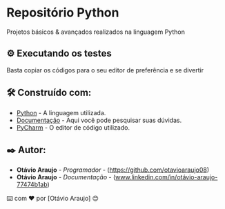 # Repositório Python

Projetos básicos & avançados realizados na linguagem Python

## ⚙️ Executando os testes

Basta copiar os códigos para o seu editor de preferência e se divertir

## 🛠️ Construído com:

* [Python](https://www.python.org/) - A linguagem utilizada.
* [Documentação](https://docs.python.org/pt-br/3/) - Aqui você pode pesquisar suas dúvidas.
* [PyCharm](https://www.jetbrains.com/pt-br/pycharm/download/#section=windows) - O editor de código utilizado.

## ✒️ Autor:

* **Otávio Araujo** - *Programador* - (https://github.com/otavioaraujo08)
* **Otávio Araujo** - *Documentação* - (www.linkedin.com/in/otávio-araujo-77474b1ab)

⌨️ com ❤️ por [Otávio Araujo] 😊

